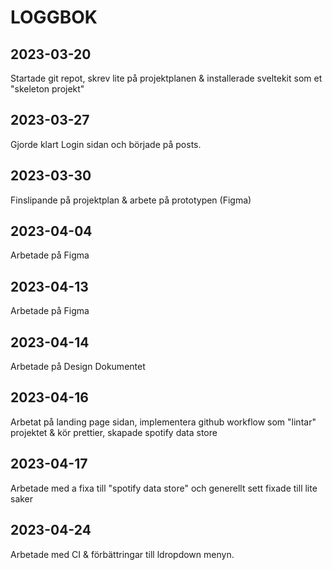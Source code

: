 # LOGGBOK

## 2023-03-20

Startade git repot, skrev lite på projektplanen & installerade sveltekit som et "skeleton projekt"

## 2023-03-27

Gjorde klart Login sidan och började på posts.

## 2023-03-30

Finslipande på projektplan & arbete på prototypen (Figma)

## 2023-04-04

Arbetade på Figma

## 2023-04-13

Arbetade på Figma

## 2023-04-14

Arbetade på Design Dokumentet

## 2023-04-16

Arbetat på landing page sidan, implementera github workflow som "lintar" projektet & kör prettier, skapade spotify data store

## 2023-04-17

Arbetade med a fixa till "spotify data store" och generellt sett fixade till lite saker

## 2023-04-24

Arbetade med CI & förbättringar till ldropdown menyn.
